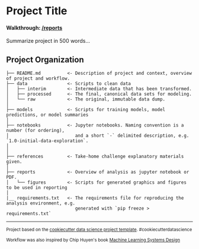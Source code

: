 Project Title
==============================

#### Walkthrough: [/reports](reports)


Summarize project in 500 words...


Project Organization
------------

    ├── README.md          <- Description of project and context, overview of project and workflow.
    ├── data               <- Scripts to clean data
    │   ├── interim        <- Intermediate data that has been transformed.
    │   ├── processed      <- The final, canonical data sets for modeling.
    │   └── raw            <- The original, immutable data dump.
    │
    ├── models             <- Scripts for training models, model predictions, or model summaries
    │
    ├── notebooks          <- Jupyter notebooks. Naming convention is a number (for ordering),
    │                         and a short `-` delimited description, e.g. `1.0-initial-data-exploration`.
    │                         
    │
    ├── references         <- Take-home challenge explanatory materials given.
    │
    ├── reports            <- Overview of analysis as jupyter notebook or PDF.
    │   └── figures        <- Scripts for generated graphics and figures to be used in reporting
    │
    |__ requirements.txt   <- The requirements file for reproducing the analysis environment, e.g.
                              generated with `pip freeze > requirements.txt`
    

--------

<p><small>Project based on the <a target="_blank" href="https://drivendata.github.io/cookiecutter-data-science/">cookiecutter data science project template</a>. #cookiecutterdatascience</small></p>

<p><small>Workflow was also inspired by Chip Huyen's book <a target="_blank" href="https://github.com/chiphuyen/machine-learning-systems-design"> Machine Learning Systems Design </a> </small></p>
